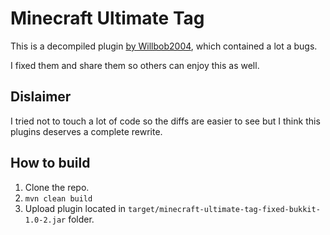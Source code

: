 # Minecraft Ultimate Tag

This is a decompiled plugin [by Willbob2004](https://www.spigotmc.org/resources/minecraft-ultimate-tag.77908/), which contained a lot a bugs.

I fixed them and share them so others can enjoy this as well.

## Dislaimer

I tried not to touch a lot of code so the diffs are easier to see but I think this plugins deserves a complete rewrite.

## How to build

1. Clone the repo.
2. `mvn clean build`
3. Upload plugin located in `target/minecraft-ultimate-tag-fixed-bukkit-1.0-2.jar` folder.
